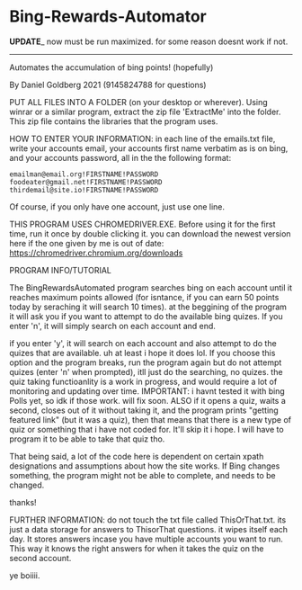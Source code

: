 # Bing-Rewards-Automator
______UPDATE_______
 now must be run maximized. for some reason doesnt work if not.
___________________
Automates the accumulation of bing points! (hopefully)

By Daniel Goldberg 2021 (9145824788 for questions)



PUT ALL FILES INTO A FOLDER (on your desktop or wherever). Using winrar or a similar program, extract the zip file 'ExtractMe' into the folder. This zip file contains the libraries that the program uses.


HOW TO ENTER YOUR INFORMATION:
  in each line of the emails.txt file, write your accounts email, your accounts first name verbatim as   is on bing, and your accounts password, all in the the following format:
  
    emailman@email.org!FIRSTNAME!PASSWORD
    foodeater@gmail.net!FIRSTNAME!PASSWORD
    thirdemail@site.io!FIRSTNAME!PASSWORD
    
  Of course, if you only have one account, just use one line.

THIS PROGRAM USES CHROMEDRIVER.EXE. Before using it for the first time, run it once by double clicking it. you can download the newest version here if the one given by me is out of date: https://chromedriver.chromium.org/downloads
 
PROGRAM INFO/TUTORIAL

The BingRewardsAutomated program searches bing on each account until it reaches maximum points allowed (for isntance, if you can earn 50 points today by seraching it will search 10 times). at the beggining of the program it will ask you if you want to attempt to do the available bing quizes. If you enter 'n', it will simply search on each account and end.

if you enter 'y', it will search on each account and also attempt to do the quizes that are available. uh at least i hope it does lol. If you choose this option and the program breaks, run the program again but do not attempt quizes (enter 'n' when prompted), itll just do the searching, no quizes.  the quiz taking functioanlity is a work in progress, and would require a lot of monitoring and updating over time. IMPORTANT:  i havnt tested it with bing Polls yet, so idk if those work. will fix soon. ALSO if it opens a quiz, waits a second, closes out of it without taking it, and the program prints "getting featured link" (but it was a quiz), then that means that there is a new type of quiz or something that i have not coded for. It'll skip it i hope. I will have to program it to be able to take that quiz tho.

That being said, a lot of the code here is dependent on certain xpath designations and assumptions about how the site works. If Bing changes something, the program might not be able to complete, and needs to be changed. 


thanks!


FURTHER INFORMATION:
do not touch the txt file called ThisOrThat.txt. its just a data storage for answers to ThisorThat questions. it wipes itself each day. It stores answers incase you have multiple accounts you want to run. This way it knows the right answers for when it takes the quiz on the second account.

ye boiiii. 

